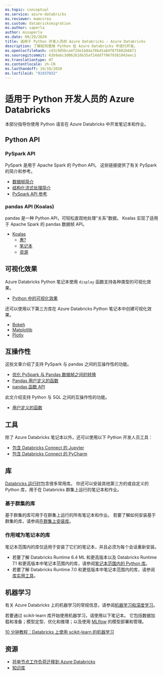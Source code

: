```yaml
---
ms.topic: conceptual
ms.service: azure-databricks
ms.reviewer: mamccrea
ms.custom: databricksmigration
ms.author: saperla
author: mssaperla
ms.date: 09/29/2020
title: 适用于 Python 开发人员的 Azure Databricks - Azure Databricks
description: 了解如何使用 Python 在 Azure Databricks 中进行开发。
ms.openlocfilehash: cd3c9d5bca4f2de1b84a78b45a84f875802b6871
ms.sourcegitcommit: 63b9abc3d062616b35af24ddf79679381043eec1
ms.translationtype: HT
ms.contentlocale: zh-CN
ms.lasthandoff: 10/10/2020
ms.locfileid: "91937832"
---
```

# <a name="azure-databricks-for-python-developers"></a>适用于 Python 开发人员的 Azure Databricks

本部分指导你使用 Python 语言在 Azure Databricks 中开发笔记本和作业。

## <a name="python-apis"></a>Python API

### <a name="pyspark-api"></a>PySpark API

PySpark 是用于 Apache Spark 的 Python API。 这些链接提供了有关 PySpark 的简介和参考。

* [数据帧简介](../spark/latest/dataframes-datasets/introduction-to-dataframes-python.md)
* [结构化流式处理简介](../spark/latest/structured-streaming/demo-notebooks.md)
* [PySpark API 参考](https://spark.apache.org/docs/latest/api/python/pyspark.html)

### <a name="pandas-api-koalas"></a>pandas API (Koalas)

pandas 是一种 Python API，可轻松直观地处理“关系”数据。
Koalas 实现了适用于 Apache Spark 的 pandas 数据帧 API。

* [Koalas](koalas.md)
  * [惠?](koalas.md#requirements)
  * [笔记本](koalas.md#notebook)
  * [资源](koalas.md#resources)

## <a name="visualizations"></a>可视化效果

Azure Databricks Python 笔记本使用 `display` 函数支持各种类型的可视化效果。

* [Python 中的可视化效果](../notebooks/visualizations/index.md#visualizations-in-python)

还可以使用以下第三方库在 Azure Databricks Python 笔记本中创建可视化效果。

* [Bokeh](../notebooks/visualizations/bokeh.md)
* [Matplotlib](../notebooks/visualizations/matplotlib.md)
* [Plotly](../notebooks/visualizations/plotly.md)

## <a name="interoperability"></a>互操作性

这些文章介绍了支持 PySpark 与 pandas 之间的互操作性的功能。

* [优化 PySpark 与 Pandas 数据帧之间的转换](../spark/latest/spark-sql/spark-pandas.md)
* [Pandas 用户定义的函数](../spark/latest/spark-sql/udf-python-pandas.md)
* [pandas 函数 API](../spark/latest/spark-sql/pandas-function-apis.md)

此文介绍支持 Python 与 SQL 之间的互操作性的功能。

* [用户定义的函数](../spark/latest/spark-sql/udf-python.md)

## <a name="tools"></a>工具

除了 Azure Databricks 笔记本以外，还可以使用以下 Python 开发人员工具：

* [包含 Databricks Connect 的 Jupyter](../dev-tools/databricks-connect.md#jupyter)
* [包含 Databricks Connect 的 PyCharm](../dev-tools/databricks-connect.md#pycharm)

## <a name="libraries"></a>库

[Databricks 运行时](../runtime/index.md)包含很多常用库。 你还可以安装其他第三方的或自定义的 Python 库，用于在 Databricks 群集上运行的笔记本和作业。

### <a name="cluster-based-libraries"></a>基于群集的库

基于群集的库可用于在群集上运行的所有笔记本和作业。
若要了解如何安装基于群集的库，请参阅[在群集上安装库](../libraries/cluster-libraries.md#install-libraries)。

### <a name="notebook-scoped-libraries"></a>作用域为笔记本的库

笔记本范围内的库仅适用于安装了它们的笔记本，并且必须为每个会话重新安装。

* 若要了解 Databricks Runtime 6.4 ML 和更高版本以及 Databricks Runtime 7.1 和更高版本中笔记本范围内的库，请参阅[笔记本范围内的 Python 库](../libraries/notebooks-python-libraries.md)。
* 若要了解 Databricks Runtime 7.0 和更低版本中笔记本范围内的库，请参阅[库实用工具](../dev-tools/databricks-utils.md#dbutils-library)。

## <a name="machine-learning"></a>机器学习

有关 Azure Databricks 上的机器学习的常规信息，请参阅[机器学习和深度学习](../applications/machine-learning/index.md)。

若要通过 scikit-learn 库开始使用机器学习，请使用以下笔记本。 它包括数据加载和准备；模型定型、优化和推理；以及使用 [MLflow](../applications/mlflow/index.md) 的模型部署和管理。

[10 分钟教程：Databricks 上使用 scikit-learn 的机器学习](../applications/mlflow/end-to-end-example.md)

## <a name="resources"></a>资源

* [将单节点工作负荷迁移到 Azure Databricks](../migration/single-node.md)
* [知识库](/databricks/kb/python)